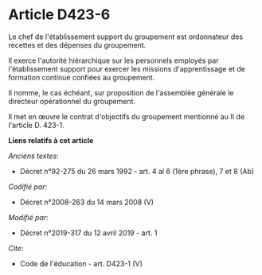 # Article D423-6

Le chef de l'établissement support du groupement est ordonnateur des recettes et des dépenses du groupement.

Il exerce l'autorité hiérarchique sur les personnels employés par l'établissement support pour exercer les missions
d'apprentissage et de formation continue confiées au groupement.

Il nomme, le cas échéant, sur proposition de l'assemblée générale le directeur opérationnel du groupement.

Il met en œuvre le contrat d'objectifs du groupement mentionné au II de l'article D. 423-1.

**Liens relatifs à cet article**

_Anciens textes_:

  - Décret n°92-275 du 26 mars 1992 - art. 4 al 6 (1ère phrase), 7 et 8 (Ab)

_Codifié par_:

  - Décret n°2008-263 du 14 mars 2008 (V)

_Modifié par_:

  - Décret n°2019-317 du 12 avril 2019 - art. 1

_Cite_:

  - Code de l'éducation - art. D423-1 (V)
